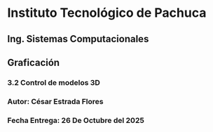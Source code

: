 # Instituto Tecnológico de Pachuca
## Ing. Sistemas Computacionales
## Graficación
### 3.2 Control de modelos 3D
### Autor: César Estrada Flores
### Fecha Entrega: 26 De Octubre del 2025
